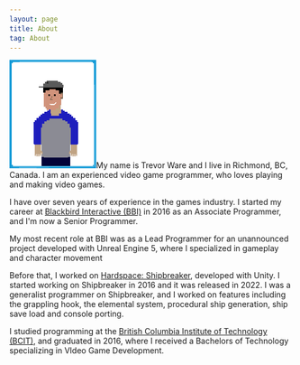 ```yaml
---
layout: page
title: About
tag: About
---
```


<img id="aboutimg" src="/assets/icons/about.png" width="154" height="192" />My name is Trevor Ware and I live in Richmond, BC, Canada. I am an experienced video game programmer, who loves playing and making video games. 

I have over seven years of experience in the games industry. I started my career at <a href="http://blackbirdinteractive.com">Blackbird Interactive (BBI)</a> in 2016 as an Associate Programmer, and I'm now a Senior Programmer.

My most recent role at BBI was as a Lead Programmer for an unannounced project developed with Unreal Engine 5, where I specialized in gameplay and character movement

Before that, I worked on <a href="https://twarrre.github.io/games/2022/05/24/hardspace_shipbreaker/">Hardspace: Shipbreaker</a>, developed with Unity. I started working on Shipbreaker in 2016 and it was released in 2022. I was a generalist programmer on Shipbreaker, and I worked on features including the grappling hook, the elemental system, procedural ship generation, ship save load and console porting.

I studied programming at the <a href="http://www.bcit.ca">British Columbia Institute of Technology (BCIT)</a>, and graduated in 2016, where I received a Bachelors of Technology specializing in VIdeo Game Development.

<br>
<br>